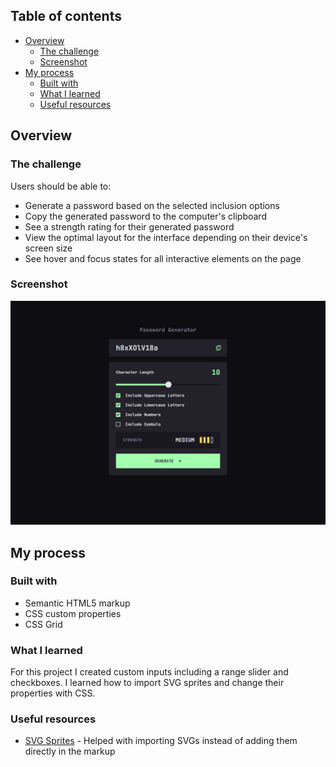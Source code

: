 ## Table of contents

- [Overview](#overview)
  - [The challenge](#the-challenge)
  - [Screenshot](#screenshot)
- [My process](#my-process)
  - [Built with](#built-with)
  - [What I learned](#what-i-learned)
  - [Useful resources](#useful-resources)

## Overview

### The challenge

Users should be able to:

- Generate a password based on the selected inclusion options
- Copy the generated password to the computer's clipboard
- See a strength rating for their generated password
- View the optimal layout for the interface depending on their device's screen size
- See hover and focus states for all interactive elements on the page

### Screenshot

![Screenshot](./screenshot.png)


## My process

### Built with

- Semantic HTML5 markup
- CSS custom properties
- CSS Grid

### What I learned

For this project I created custom inputs including a range slider and checkboxes. I learned how to import SVG sprites and change their properties with CSS.

### Useful resources

- [SVG Sprites](https://svgsprit.es/) - Helped with importing SVGs instead of adding them directly in the markup
